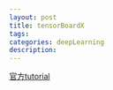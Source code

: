 ```yaml
---
layout: post
title: tensorBoardX
tags:
categories: deepLearning
description:
---
```


[官方tutorial]()
